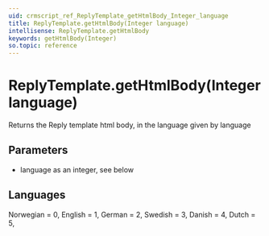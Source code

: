 ```yaml
---
uid: crmscript_ref_ReplyTemplate_getHtmlBody_Integer_language
title: ReplyTemplate.getHtmlBody(Integer language)
intellisense: ReplyTemplate.getHtmlBody
keywords: getHtmlBody(Integer)
so.topic: reference
---
```


# ReplyTemplate.getHtmlBody(Integer language)

Returns the Reply template html body, in the language given by language

## Parameters

* language as an integer, see below

## Languages

Norwegian = 0,
English = 1,
German = 2,
Swedish = 3,
Danish = 4,
Dutch = 5,

